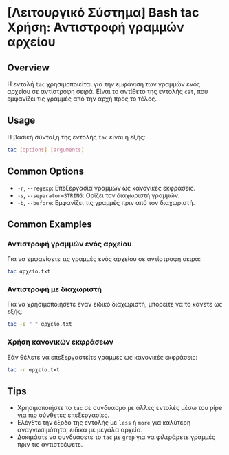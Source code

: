 # [Λειτουργικό Σύστημα] Bash tac Χρήση: Αντιστροφή γραμμών αρχείου

## Overview
Η εντολή `tac` χρησιμοποιείται για την εμφάνιση των γραμμών ενός αρχείου σε αντίστροφη σειρά. Είναι το αντίθετο της εντολής `cat`, που εμφανίζει τις γραμμές από την αρχή προς το τέλος.

## Usage
Η βασική σύνταξη της εντολής `tac` είναι η εξής:

```bash
tac [options] [arguments]
```

## Common Options
- `-r`, `--regexp`: Επεξεργασία γραμμών ως κανονικές εκφράσεις.
- `-s`, `--separator=STRING`: Ορίζει τον διαχωριστή γραμμών.
- `-b`, `--before`: Εμφανίζει τις γραμμές πριν από τον διαχωριστή.

## Common Examples

### Αντιστροφή γραμμών ενός αρχείου
Για να εμφανίσετε τις γραμμές ενός αρχείου σε αντίστροφη σειρά:

```bash
tac αρχείο.txt
```

### Αντιστροφή με διαχωριστή
Για να χρησιμοποιήσετε έναν ειδικό διαχωριστή, μπορείτε να το κάνετε ως εξής:

```bash
tac -s " " αρχείο.txt
```

### Χρήση κανονικών εκφράσεων
Εάν θέλετε να επεξεργαστείτε γραμμές ως κανονικές εκφράσεις:

```bash
tac -r αρχείο.txt
```

## Tips
- Χρησιμοποιήστε το `tac` σε συνδυασμό με άλλες εντολές μέσω του pipe για πιο σύνθετες επεξεργασίες.
- Ελέγξτε την έξοδο της εντολής με `less` ή `more` για καλύτερη αναγνωσιμότητα, ειδικά με μεγάλα αρχεία.
- Δοκιμάστε να συνδυάσετε το `tac` με `grep` για να φιλτράρετε γραμμές πριν τις αντιστρέψετε.